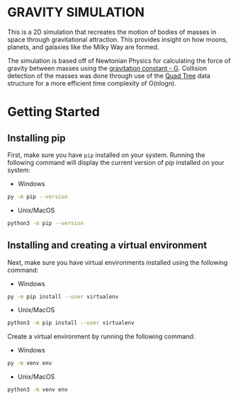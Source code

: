 # GRAVITY SIMULATION

This is a 2D simulation that recreates the motion of bodies of masses in space through gravitational attraction.
This provides insight on how moons, planets, and galaxies like the Milky Way are formed.

The simulation is based off of Newtonian Physics for calculating the force of gravity between masses using the [gravitation constant - G](https://en.wikipedia.org/wiki/Newton%27s_law_of_universal_gravitation). 
Collision detection of the masses was done through use of the [Quad Tree](https://en.wikipedia.org/wiki/Quadtree) data structure for a more efficient time complexity of O(nlogn).



# Getting Started


## Installing pip

First, make sure you have ```pip``` installed on your system. Running the following command will display the current version of pip installed on your system:
* Windows
```sh
py -m pip --version
```
* Unix/MacOS
```sh
python3 -m pip --version
```


## Installing and creating a virtual environment
Next, make sure you have virtual environments installed using the following command:
* Windows
```sh
py -m pip install --user virtualenv
```
* Unix/MacOS
```sh
python3 -m pip install --user virtualenv
```


Create a virtual environment by running the following command:
* Windows
```sh
py -m venv env
```
* Unix/MacOS
```sh
python3 -m venv env
```

